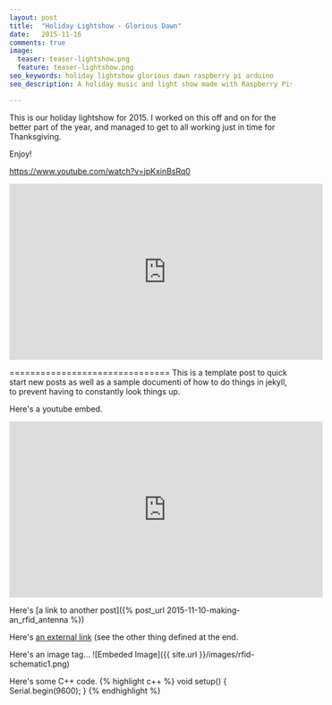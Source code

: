 ```yaml
---
layout: post
title:  "Holiday Lightshow - Glorious Dawn"
date:   2015-11-16
comments: true
image:
  teaser: teaser-lightshow.png
  feature: teaser-lightshow.png
seo_keywords: holiday lightshow glorious dawn raspberry pi arduino
seo_description: A holiday music and light show made with Raspberry Pis

---
```


This is our holiday lightshow for 2015. I worked on this off and on for the better part of the year, and managed to get to all working just in time for Thanksgiving.

Enjoy!

https://www.youtube.com/watch?v=jpKxinBsRq0

<iframe width="560" height="315" src="https://www.youtube.com/embed/jpKxinBsRq0" frameborder="0" allowfullscreen></iframe>

===============================
This is a template post to quick start new posts as well as a sample documenti
of how to do things in jekyll, to prevent having to constantly look things up.

Here's a youtube embed.
<iframe width="560" height="315" src="https://www.youtube.com/embed/nPKfv6anwIs" frameborder="0" allowfullscreen></iframe>

Here's [a link to another post]({% post_url 2015-11-10-making-an_rfid_antenna %})

Here's [an external link][external_link_thing] (see the other thing defined at the end.

Here's an image tag...
![Embeded Image]({{ site.url }}/images/rfid-schematic1.png)

Here's some C++ code.
{% highlight c++ %}
void setup() {
  Serial.begin(9600);
}
{% endhighlight %}


 
[external_link_thing]: http://www.circuits.dk/calculator_multi_layer_aircore.htm 

